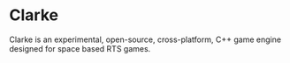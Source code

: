 # Clarke
Clarke is an experimental, open-source, cross-platform, C++ game engine designed for space based RTS games.
